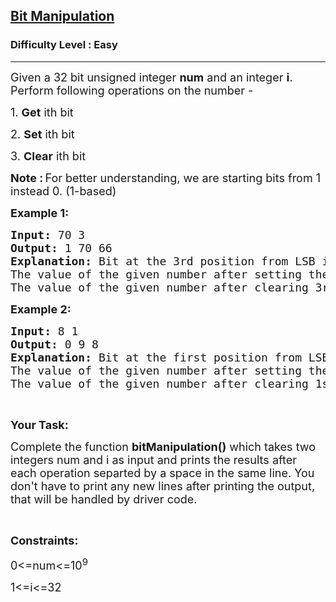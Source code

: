 <h2><a href="https://practice.geeksforgeeks.org/problems/bit-manipulation-1666686020/1?utm_source=youtube&utm_medium=collab_striver_ytdescription&utm_campaign=bit-manipulation">Bit Manipulation</a></h2><h3>Difficulty Level : Easy</h3><hr><div class="problems_problem_content__Xm_eO"><p><span style="font-size:18px">Given a 32 bit unsigned&nbsp;integer <strong>num</strong> and an integer <strong>i</strong>. Perform following operations on the number -&nbsp;</span></p>

<p><span style="font-size:18px">1. <strong>Get</strong> ith bit</span></p>

<p><span style="font-size:18px">2. <strong>Set</strong> ith bit</span></p>

<p><span style="font-size:18px">3. <strong>Clear</strong> ith bit</span></p>

<p><strong><span style="font-size:18px">Note :</span> </strong><span style="font-size:18px">For better understanding, we are starting bits from 1 instead 0. (1-based)</span></p>

<p><span style="font-size:18px"><strong>Example 1:</strong></span></p>

<pre><span style="font-size:18px"><strong>Input: </strong>70 3</span>
<span style="font-size:18px"><strong>Output: </strong>1 70 66</span>
<span style="font-size:18px"><strong>Explanation: </strong>Bit at the 3rd position from LSB is 1. (1 0 0 0 <strong>1</strong> 1 0)</span>
<span style="font-size:18px">The value of the given number after setting the 3rd bit is 70. </span>
<span style="font-size:18px">The value of the given number after clearing 3rd bit is 66. (1 0 0 0 <strong>0</strong> 1 0)</span>
</pre>

<p><span style="font-size:18px"><strong>Example 2:</strong></span></p>

<pre><span style="font-size:18px"><strong>Input: </strong>8 1</span>
<span style="font-size:18px"><strong>Output: </strong>0 9 8</span>
<span style="font-size:18px"><strong>Explanation:</strong> Bit at the first position from LSB is 0. (1 0 0 <strong>0</strong>)</span>
<span style="font-size:18px">The value of the given number after setting the 1st bit is 9. (1 0 0 <strong>1</strong>)</span>
<span style="font-size:18px">The value of the given number after clearing 1st bit is 8. (1 0 0 <strong>0</strong>)</span></pre>

<p>&nbsp;</p>

<p><strong><span style="font-size:18px">Your Task:</span></strong></p>

<p><span style="font-size:18px">Complete the function <strong>bitManipulation()</strong> which takes two integers num and i as input and prints the results after each operation separted by a space in the&nbsp;same line. You don't have to print any new lines after printing the output, that will be handled by driver code.</span></p>

<p>&nbsp;</p>

<p><strong><span style="font-size:18px">Constraints:</span></strong></p>

<p><span style="font-size:18px">0&lt;=num&lt;=10<sup>9</sup></span></p>

<p><span style="font-size:18px">1&lt;=i&lt;=32</span></p>

<p>&nbsp;</p>
</div>